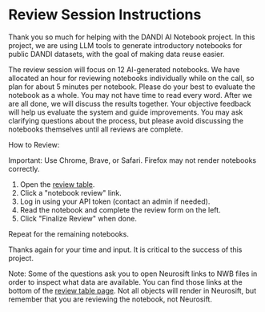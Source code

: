 # Review Session Instructions

Thank you so much for helping with the DANDI AI Notebook project. In this project, we are using LLM tools to generate introductory notebooks for public DANDI datasets, with the goal of making data reuse easier.

The review session will focus on 12 AI-generated notebooks. We have allocated an hour for reviewing notebooks individually while on the call, so plan for about 5 minutes per notebook. Please do your best to evaluate the notebook as a whole. You may not have time to read every word. After we are all done, we will discuss the results together. Your objective feedback will help us evaluate the system and guide improvements. You may ask clarifying questions about the process, but please avoid discussing the notebooks themselves until all reviews are complete.

How to Review:

Important: Use Chrome, Brave, or Safari. Firefox may not render notebooks correctly.

1. Open the [review table](https://github.com/dandi-ai-notebooks/dandi-ai-notebooks-6/blob/main/to_review.md).
2. Click a "notebook review" link.
3. Log in using your API token (contact an admin if needed).
4. Read the notebook and complete the review form on the left.
5. Click "Finalize Review" when done.

Repeat for the remaining notebooks.

Thanks again for your time and input. It is critical to the success of this project.

Note: Some of the questions ask you to open Neurosift links to NWB files in order to inspect what data are available. You can find those links at the bottom of the [review table page](https://github.com/dandi-ai-notebooks/dandi-ai-notebooks-6/blob/main/to_review.md). Not all objects will render in Neurosift, but remember that you are reviewing the notebook, not Neurosift.
